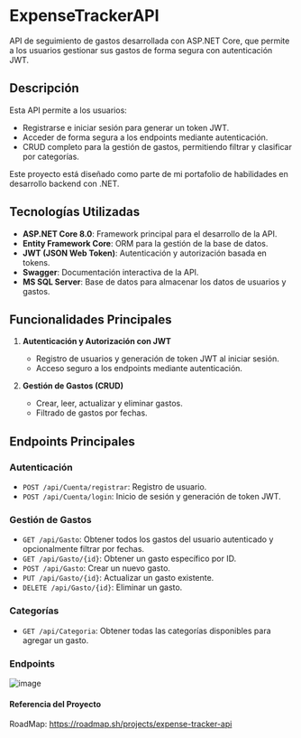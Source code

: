 # ExpenseTrackerAPI

API de seguimiento de gastos desarrollada con ASP.NET Core, que permite a los usuarios gestionar sus gastos de forma segura con autenticación JWT.

## Descripción

Esta API permite a los usuarios:
- Registrarse e iniciar sesión para generar un token JWT.
- Acceder de forma segura a los endpoints mediante autenticación.
- CRUD completo para la gestión de gastos, permitiendo filtrar y clasificar por categorías.

Este proyecto está diseñado como parte de mi portafolio de habilidades en desarrollo backend con .NET.

## Tecnologías Utilizadas

- **ASP.NET Core 8.0**: Framework principal para el desarrollo de la API.
- **Entity Framework Core**: ORM para la gestión de la base de datos.
- **JWT (JSON Web Token)**: Autenticación y autorización basada en tokens.
- **Swagger**: Documentación interactiva de la API.
- **MS SQL Server**: Base de datos para almacenar los datos de usuarios y gastos.

## Funcionalidades Principales

1. **Autenticación y Autorización con JWT**
   - Registro de usuarios y generación de token JWT al iniciar sesión.
   - Acceso seguro a los endpoints mediante autenticación.

2. **Gestión de Gastos (CRUD)**
   - Crear, leer, actualizar y eliminar gastos.
   - Filtrado de gastos por fechas.

## Endpoints Principales

### Autenticación
- `POST /api/Cuenta/registrar`: Registro de usuario.
- `POST /api/Cuenta/login`: Inicio de sesión y generación de token JWT.

### Gestión de Gastos
- `GET /api/Gasto`: Obtener todos los gastos del usuario autenticado y opcionalmente filtrar por fechas.
- `GET /api/Gasto/{id}`: Obtener un gasto específico por ID.
- `POST /api/Gasto`: Crear un nuevo gasto.
- `PUT /api/Gasto/{id}`: Actualizar un gasto existente.
- `DELETE /api/Gasto/{id}`: Eliminar un gasto.

### Categorías
- `GET /api/Categoria`: Obtener todas las categorías disponibles para agregar un gasto.

### Endpoints
![image](https://github.com/user-attachments/assets/2590a235-1393-40c8-a3ff-1727ba4b0a42)

#### Referencia del Proyecto
RoadMap: https://roadmap.sh/projects/expense-tracker-api
